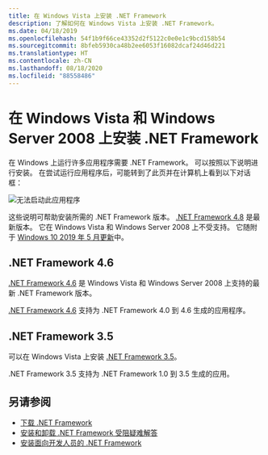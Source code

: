 ```yaml
---
title: 在 Windows Vista 上安装 .NET Framework
description: 了解如何在 Windows Vista 上安装 .NET Framework。
ms.date: 04/18/2019
ms.openlocfilehash: 54f1b9f66ce43352d2f5122c0e0e1c9bcd158b54
ms.sourcegitcommit: 8bfeb5930ca48b2ee6053f16082dcaf24d46d221
ms.translationtype: HT
ms.contentlocale: zh-CN
ms.lasthandoff: 08/18/2020
ms.locfileid: "88558486"
---
```

# <a name="install-the-net-framework-on-windows-vista-and-windows-server-2008"></a>在 Windows Vista 和 Windows Server 2008 上安装 .NET Framework

在 Windows 上运行许多应用程序需要 .NET Framework。 可以按照以下说明进行安装。 在尝试运行应用程序后，可能转到了此页并在计算机上看到以下对话框：

![无法启动此应用程序](./media/this-application-could-not-be-started.png)

这些说明可帮助安装所需的 .NET Framework 版本。 [.NET Framework 4.8](https://github.com/Microsoft/dotnet/tree/master/releases/net48) 是最新版本。 它在 Windows Vista 和 Windows Server 2008 上不受支持。 它随附于 [Windows 10 2019 年 5 月更新](https://support.microsoft.com/help/4028685/windows-10-get-the-update)中。

## <a name="net-framework-46"></a>.NET Framework 4.6

[.NET Framework 4.6](https://dotnet.microsoft.com/download/dotnet-framework/net46) 是 Windows Vista 和 Windows Server 2008 上支持的最新 .NET Framework 版本。

[.NET Framework 4.6](https://dotnet.microsoft.com/download/dotnet-framework/net46) 支持为 .NET Framework 4.0 到 4.6 生成的应用程序。

## <a name="net-framework-35"></a>.NET Framework 3.5

可以在 Windows Vista 上安装 [.NET Framework 3.5](https://dotnet.microsoft.com/download/dotnet-framework/net35-sp1)。

.NET Framework 3.5 支持为 .NET Framework 1.0 到 3.5 生成的应用。

## <a name="see-also"></a>另请参阅

- [下载 .NET Framework](https://dotnet.microsoft.com/download)
- [安装和卸载 .NET Framework 受阻疑难解答](troubleshoot-blocked-installations-and-uninstallations.md)
- [安装面向开发人员的 .NET Framework](guide-for-developers.md)
